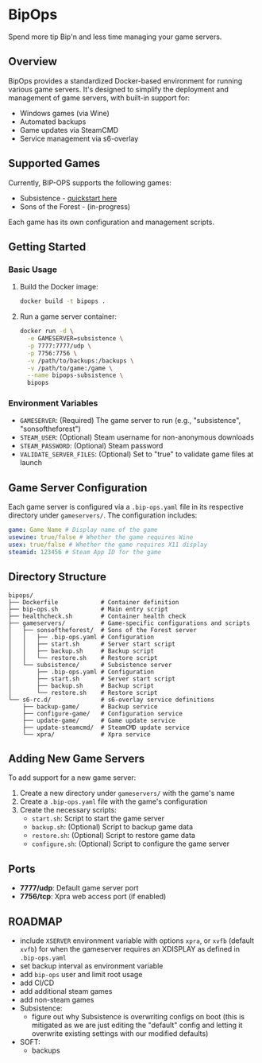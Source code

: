# BipOps

Spend more tip Bip'n and less time managing your game servers.

## Overview

BipOps provides a standardized Docker-based environment for running various game servers. It's designed to simplify the deployment and management of game servers, with built-in support for:

- Windows games (via Wine)
- Automated backups
- Game updates via SteamCMD
- Service management via s6-overlay

## Supported Games

Currently, BIP-OPS supports the following games:

- Subsistence - [quickstart here](./gameservers/subsistence/README.md)
- Sons of the Forest - (in-progress)

Each game has its own configuration and management scripts.

## Getting Started

### Basic Usage

1. Build the Docker image:

   ```bash
   docker build -t bipops .
   ```

2. Run a game server container:
   ```bash
   docker run -d \
     -e GAMESERVER=subsistence \
     -p 7777:7777/udp \
     -p 7756:7756 \
     -v /path/to/backups:/backups \
     -v /path/to/game:/game \
     --name bipops-subsistence \
     bipops
   ```

### Environment Variables

- `GAMESERVER`: (Required) The game server to run (e.g., "subsistence", "sonsoftheforest")
- `STEAM_USER`: (Optional) Steam username for non-anonymous downloads
- `STEAM_PASSWORD`: (Optional) Steam password
- `VALIDATE_SERVER_FILES`: (Optional) Set to "true" to validate game files at launch

## Game Server Configuration

Each game server is configured via a `.bip-ops.yaml` file in its respective directory under `gameservers/`. The configuration includes:

```yaml
game: Game Name # Display name of the game
usewine: true/false # Whether the game requires Wine
usex: true/false # Whether the game requires X11 display
steamid: 123456 # Steam App ID for the game
```

## Directory Structure

```
bipops/
├── Dockerfile            # Container definition
├── bip-ops.sh            # Main entry script
├── healthcheck.sh        # Container health check
├── gameservers/          # Game-specific configurations and scripts
│   ├── sonsoftheforest/  # Sons of the Forest server
│   │   ├── .bip-ops.yaml # Configuration
│   │   ├── start.sh      # Server start script
│   │   ├── backup.sh     # Backup script
│   │   └── restore.sh    # Restore script
│   └── subsistence/      # Subsistence server
│       ├── .bip-ops.yaml # Configuration
│       ├── start.sh      # Server start script
│       ├── backup.sh     # Backup script
│       └── restore.sh    # Restore script
└── s6-rc.d/              # s6-overlay service definitions
    ├── backup-game/      # Backup service
    ├── configure-game/   # Configuration service
    ├── update-game/      # Game update service
    ├── update-steamcmd/  # SteamCMD update service
    └── xpra/             # Xpra service
```

## Adding New Game Servers

To add support for a new game server:

1. Create a new directory under `gameservers/` with the game's name
2. Create a `.bip-ops.yaml` file with the game's configuration
3. Create the necessary scripts:
   - `start.sh`: Script to start the game server
   - `backup.sh`: (Optional) Script to backup game data
   - `restore.sh`: (Optional) Script to restore game data
   - `configure.sh`: (Optional) Script to configure the game server

## Ports

- **7777/udp**: Default game server port
- **7756/tcp**: Xpra web access port (if enabled)

## ROADMAP

- include `XSERVER` environment variable with options `xpra`, or `xvfb` (default `xvfb`) for when the gameserver requires an XDISPLAY as defined in `.bip-ops.yaml`
- set backup interval as environment variable
- add `bip-ops` user and limit root usage
- add CI/CD
- add additional steam games
- add non-steam games
- Subsistence:
  - figure out why Subsistence is overwriting configs on boot (this is mitigated as we are just editing the "default" config and letting it overwrite existing settings with our modified defaults)
- SOFT:
  - backups

